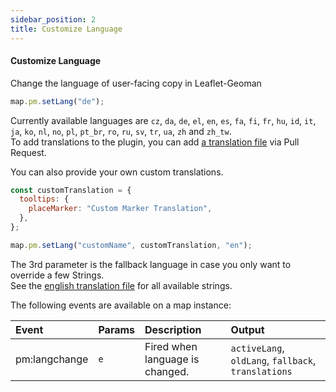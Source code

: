 ```yaml
---
sidebar_position: 2
title: Customize Language
---
```

#### Customize Language

Change the language of user-facing copy in Leaflet-Geoman

```js
map.pm.setLang("de");
```

Currently available languages are `cz`, `da`, `de`, `el`, `en`, `es`, `fa`, `fi`, `fr`, `hu`, `id`, `it`, `ja`, `ko`, `nl`, `no`, `pl`, `pt_br`, `ro`, `ru`, `sv`, `tr`, `ua`, `zh` and `zh_tw`.  
To add translations to the plugin, you can add [a translation file](https://github.com/geoman-io/leaflet-geoman/tree/master/src/assets/translations) via Pull Request.

You can also provide your own custom translations.

```js
const customTranslation = {
  tooltips: {
    placeMarker: "Custom Marker Translation",
  },
};

map.pm.setLang("customName", customTranslation, "en");
```

The 3rd parameter is the fallback language in case you only want to override a few Strings.  
See the [english translation file](https://github.com/geoman-io/leaflet-geoman/blob/master/src/assets/translations/en.json) for all available strings.

The following events are available on a map instance:

| Event         | Params | Description                     | Output                                              |
| :------------ | :----- | :------------------------------ | :-------------------------------------------------- |
| pm:langchange | `e`    | Fired when language is changed. | `activeLang`, `oldLang`, `fallback`, `translations` |
